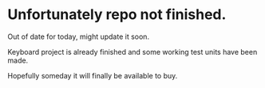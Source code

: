 # Unfortunately repo not finished.
 Out of date for today, might update it soon.

Keyboard project is already finished and some working test units have been made.

Hopefully someday it will finally be available to buy.

